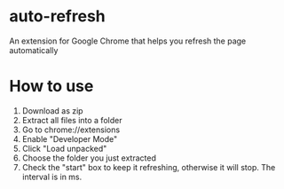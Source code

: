 # auto-refresh
An extension for Google Chrome that helps you refresh the page automatically

# How to use
1. Download as zip
2. Extract all files into a folder
3. Go to chrome://extensions
4. Enable "Developer Mode"
5. Click "Load unpacked"
6. Choose the folder you just extracted
7. Check the "start" box to keep it refreshing, otherwise it will stop. The interval is in ms.
